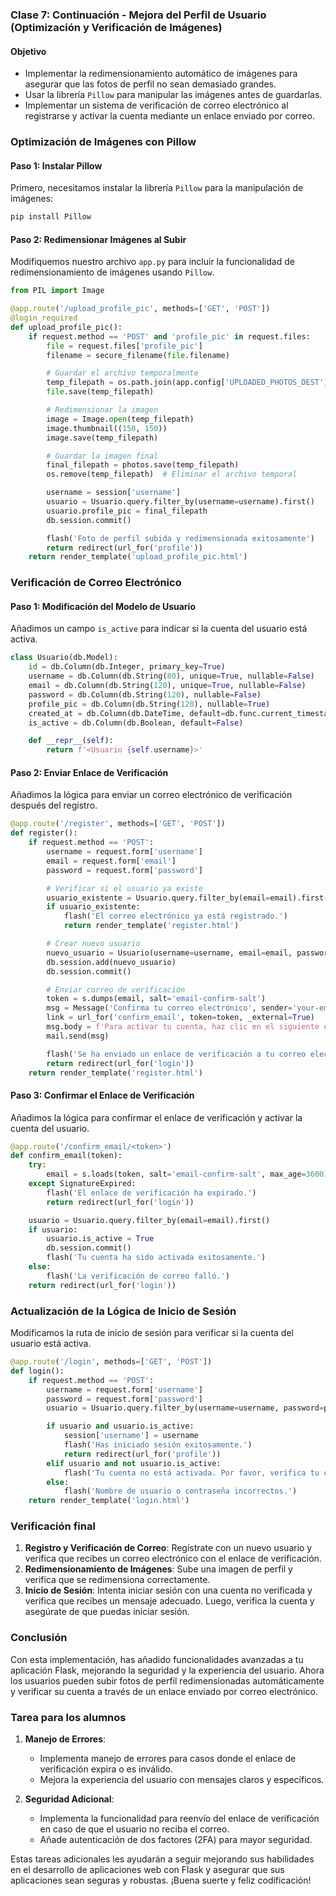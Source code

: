 ### Clase 7: Continuación - Mejora del Perfil de Usuario (Optimización y Verificación de Imágenes)

#### Objetivo

- Implementar la redimensionamiento automático de imágenes para asegurar que las fotos de perfil no sean demasiado grandes.
- Usar la librería `Pillow` para manipular las imágenes antes de guardarlas.
- Implementar un sistema de verificación de correo electrónico al registrarse y activar la cuenta mediante un enlace enviado por correo.

### Optimización de Imágenes con Pillow

#### Paso 1: Instalar Pillow

Primero, necesitamos instalar la librería `Pillow` para la manipulación de imágenes:

```bash
pip install Pillow
```

#### Paso 2: Redimensionar Imágenes al Subir

Modifiquemos nuestro archivo `app.py` para incluir la funcionalidad de redimensionamiento de imágenes usando `Pillow`.

```python
from PIL import Image

@app.route('/upload_profile_pic', methods=['GET', 'POST'])
@login_required
def upload_profile_pic():
    if request.method == 'POST' and 'profile_pic' in request.files:
        file = request.files['profile_pic']
        filename = secure_filename(file.filename)

        # Guardar el archivo temporalmente
        temp_filepath = os.path.join(app.config['UPLOADED_PHOTOS_DEST'], filename)
        file.save(temp_filepath)

        # Redimensionar la imagen
        image = Image.open(temp_filepath)
        image.thumbnail((150, 150))
        image.save(temp_filepath)

        # Guardar la imagen final
        final_filepath = photos.save(temp_filepath)
        os.remove(temp_filepath)  # Eliminar el archivo temporal

        username = session['username']
        usuario = Usuario.query.filter_by(username=username).first()
        usuario.profile_pic = final_filepath
        db.session.commit()

        flash('Foto de perfil subida y redimensionada exitosamente')
        return redirect(url_for('profile'))
    return render_template('upload_profile_pic.html')
```

### Verificación de Correo Electrónico

#### Paso 1: Modificación del Modelo de Usuario

Añadimos un campo `is_active` para indicar si la cuenta del usuario está activa.

```python
class Usuario(db.Model):
    id = db.Column(db.Integer, primary_key=True)
    username = db.Column(db.String(80), unique=True, nullable=False)
    email = db.Column(db.String(120), unique=True, nullable=False)
    password = db.Column(db.String(120), nullable=False)
    profile_pic = db.Column(db.String(120), nullable=True)
    created_at = db.Column(db.DateTime, default=db.func.current_timestamp())
    is_active = db.Column(db.Boolean, default=False)

    def __repr__(self):
        return f'<Usuario {self.username}>'
```

#### Paso 2: Enviar Enlace de Verificación

Añadimos la lógica para enviar un correo electrónico de verificación después del registro.

```python
@app.route('/register', methods=['GET', 'POST'])
def register():
    if request.method == 'POST':
        username = request.form['username']
        email = request.form['email']
        password = request.form['password']

        # Verificar si el usuario ya existe
        usuario_existente = Usuario.query.filter_by(email=email).first()
        if usuario_existente:
            flash('El correo electrónico ya está registrado.')
            return render_template('register.html')

        # Crear nuevo usuario
        nuevo_usuario = Usuario(username=username, email=email, password=password)
        db.session.add(nuevo_usuario)
        db.session.commit()

        # Enviar correo de verificación
        token = s.dumps(email, salt='email-confirm-salt')
        msg = Message('Confirma tu correo electrónico', sender='your-email@example.com', recipients=[email])
        link = url_for('confirm_email', token=token, _external=True)
        msg.body = f'Para activar tu cuenta, haz clic en el siguiente enlace: {link}'
        mail.send(msg)

        flash('Se ha enviado un enlace de verificación a tu correo electrónico.')
        return redirect(url_for('login'))
    return render_template('register.html')
```

#### Paso 3: Confirmar el Enlace de Verificación

Añadimos la lógica para confirmar el enlace de verificación y activar la cuenta del usuario.

```python
@app.route('/confirm_email/<token>')
def confirm_email(token):
    try:
        email = s.loads(token, salt='email-confirm-salt', max_age=3600)
    except SignatureExpired:
        flash('El enlace de verificación ha expirado.')
        return redirect(url_for('login'))

    usuario = Usuario.query.filter_by(email=email).first()
    if usuario:
        usuario.is_active = True
        db.session.commit()
        flash('Tu cuenta ha sido activada exitosamente.')
    else:
        flash('La verificación de correo falló.')
    return redirect(url_for('login'))
```

### Actualización de la Lógica de Inicio de Sesión

Modificamos la ruta de inicio de sesión para verificar si la cuenta del usuario está activa.

```python
@app.route('/login', methods=['GET', 'POST'])
def login():
    if request.method == 'POST':
        username = request.form['username']
        password = request.form['password']
        usuario = Usuario.query.filter_by(username=username, password=password).first()

        if usuario and usuario.is_active:
            session['username'] = username
            flash('Has iniciado sesión exitosamente.')
            return redirect(url_for('profile'))
        elif usuario and not usuario.is_active:
            flash('Tu cuenta no está activada. Por favor, verifica tu correo electrónico.')
        else:
            flash('Nombre de usuario o contraseña incorrectos.')
    return render_template('login.html')
```

### Verificación final

1. **Registro y Verificación de Correo**: Regístrate con un nuevo usuario y verifica que recibes un correo electrónico con el enlace de verificación.
2. **Redimensionamiento de Imágenes**: Sube una imagen de perfil y verifica que se redimensiona correctamente.
3. **Inicio de Sesión**: Intenta iniciar sesión con una cuenta no verificada y verifica que recibes un mensaje adecuado. Luego, verifica la cuenta y asegúrate de que puedas iniciar sesión.

### Conclusión

Con esta implementación, has añadido funcionalidades avanzadas a tu aplicación Flask, mejorando la seguridad y la experiencia del usuario. Ahora los usuarios pueden subir fotos de perfil redimensionadas automáticamente y verificar su cuenta a través de un enlace enviado por correo electrónico.

### Tarea para los alumnos

1. **Manejo de Errores**:

   - Implementa manejo de errores para casos donde el enlace de verificación expira o es inválido.
   - Mejora la experiencia del usuario con mensajes claros y específicos.

2. **Seguridad Adicional**:
   - Implementa la funcionalidad para reenvío del enlace de verificación en caso de que el usuario no reciba el correo.
   - Añade autenticación de dos factores (2FA) para mayor seguridad.

Estas tareas adicionales les ayudarán a seguir mejorando sus habilidades en el desarrollo de aplicaciones web con Flask y asegurar que sus aplicaciones sean seguras y robustas. ¡Buena suerte y feliz codificación!
